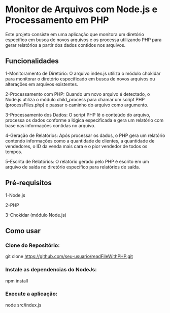 # Monitor de Arquivos com Node.js e Processamento em PHP
Este projeto consiste em uma aplicação que monitora um diretório específico em busca de novos arquivos e os processa utilizando PHP para gerar relatórios a partir dos dados contidos nos arquivos.

## Funcionalidades

1-Monitoramento de Diretório: O arquivo index.js utiliza o módulo chokidar para monitorar o diretório especificado em busca de novos arquivos ou alterações em arquivos existentes.

2-Processamento com PHP: Quando um novo arquivo é detectado, o Node.js utiliza o módulo child_process para chamar um script PHP (processFiles.php) e passar o caminho do arquivo como argumento.

3-Processamento dos Dados: O script PHP lê o conteúdo do arquivo, processa os dados conforme a lógica especificada e gera um relatório com base nas informações contidas no arquivo.

4-Geração de Relatórios: Após processar os dados, o PHP gera um relatório contendo informações como a quantidade de clientes, a quantidade de vendedores, o ID da venda mais cara e o pior vendedor de todos os tempos.

5-Escrita de Relatórios: O relatório gerado pelo PHP é escrito em um arquivo de saída no diretório específico para relatórios de saída.

## Pré-requisitos

1-Node.js

2-PHP

3-Chokidar (módulo Node.js)

## Como usar

### Clone do Repositório:

git clone https://github.com/seu-usuario/readFileWithPHP.git

### Instale as dependencias do NodeJs:

npm install

### Execute a aplicação:

node src/index.js

